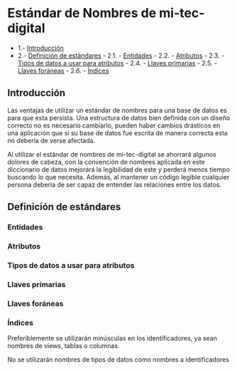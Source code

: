 # Estándar de Nombres de mi-tec-digital

- 1.- [Introducción](#1)  
- 2.- [Definición de estándares](#2) 
		- 2.1. - [Entidades](#21) 
		- 2.2. - [Atributos](#22) 
		- 2.3. - [Tipos de datos a usar para atributos](#23) 
		- 2.4. - [Llaves primarias](#24)
		- 2.5. - [Llaves foráneas](#25)
		- 2.6. - [Índices](#26)   


## Introducción
<a name="1"/>

Las ventajas de utilizar un estándar de nombres para una base de datos es para que esta persista. Una estructura de datos bien definida con un diseño correcto no es necesario cambiarlo, pueden haber cambios drásticos en una aplicación que si su base de datos fue escrita de manera correcta esta no debería de verse afectada. 

Al utilizar el estándar de nombres de mi-tec-digital se ahorrará algunos dolores de cabeza, con la convención de nombres aplicada en este diccionario de datos mejorará la legibilidad de este y perderá menos tiempo  buscando lo que necesita. Además, al mantener un código legible cualquier persona debería de ser capaz de entender las relaciones entre los datos.


## Definición de estándares
<a name="2"/>

### Entidades
<a name="21"/>


### Atributos
<a name="22"/>


### Tipos de datos a usar para atributos
<a name="23"/>


### Llaves primarias
<a name="24"/>


### Llaves foráneas 
<a name="25"/>


### Índices 
<a name="26"/>


Preferiblemente se utilizarán minúsculas en los identificadores, ya sean nombres de views, tablas o columnas. 

No se utilizarán nombres de tipos de datos como nombres a identificadores 
